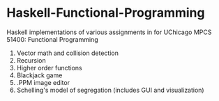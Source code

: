 # Haskell-Functional-Programming
Haskell implementations of various assignments in for UChicago MPCS 51400: Functional Programming

1. Vector math and collision detection
2. Recursion
3. Higher order functions
4. Blackjack game
5. .PPM image editor
6. Schelling's model of segregation (includes GUI and visualization)
